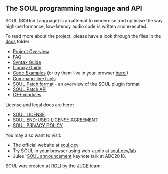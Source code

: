 ## The SOUL programming language and API

SOUL (SOUnd Language) is an attempt to modernise and optimise the way high-performance, low-latency audio code is written and executed.

To read more about the project, please have a look through the files in the [docs](./docs/) folder:

- [Project Overview](./docs/SOUL_Overview.md)
- [FAQ](./docs/SOUL_FAQ.md)
- [Syntax Guide](./docs/SOUL_Language.md)
- [Library Guide](./docs/library/index.html)
- [Code Examples](./examples) (or try them live in your browser [here!](https://soul.dev/examples))
- [Command-line tools](./docs/SOUL_Command.md)
- [SOUL Patch format](./docs/SOUL_Patch_Format.md) - an overview of the SOUL plugin format
- [SOUL Patch API](./include/soul/patch)
- [C++ modules](./source/modules)

License and legal docs are here:

- [SOUL LICENSE](./LICENSE.md)
- [SOUL END-USER LICENSE AGREEMENT](./SOUL-EULA.md)
- [SOUL PRIVACY POLICY](./SOUL-PRIVACY-POLICY.md)

You may also want to visit:

- The official website at [soul.dev](https://soul.dev)
- Try SOUL in your browser using web-audio at [soul.dev/lab](https://soul.dev/lab)
- Jules' [SOUL announcement](https://youtu.be/-GhleKNaPdk?t=910) keynote talk at ADC2018.

SOUL was created at [ROLI](https://roli.com) by the [JUCE](https://juce.com) team.
